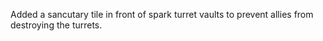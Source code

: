 Added a sancutary tile in front of spark turret vaults to prevent allies from destroying the turrets.
